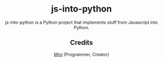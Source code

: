 <h1 align="center">js-into-python</h1>

<p align="center">js-into-python is a Python project that implements stuff from Javascript into Python.</p>

<h2 align="center">Credits</h2>
<div align="center">
    <a href="https://twitter.com/@minilol69">Mini</a> (Programmer, Creator)
</div>